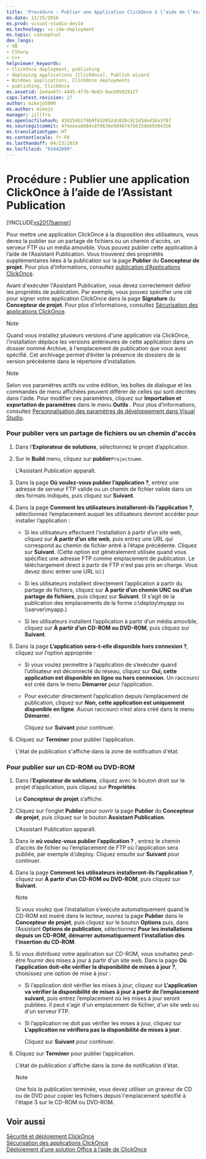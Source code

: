 ```yaml
---
title: 'Procédure : Publier une Application ClickOnce à l’aide de l’Assistant Publication | Microsoft Docs'
ms.date: 11/15/2016
ms.prod: visual-studio-dev14
ms.technology: vs-ide-deployment
ms.topic: conceptual
dev_langs:
- VB
- CSharp
- C++
helpviewer_keywords:
- ClickOnce deployment, publishing
- deploying applications [ClickOnce], Publish wizard
- Windows applications, ClickOnce deployments
- publishing, ClickOnce
ms.assetid: 2e4aa67c-4445-4f7b-9e03-9acb95829127
caps.latest.revision: 27
author: mikejo5000
ms.author: mikejo
manager: jillfra
ms.openlocfilehash: 430154b1f9b9f652052dc828c921d3ded16a3787
ms.sourcegitcommit: 47eeeeadd84c879636e9d48747b615de69384356
ms.translationtype: HT
ms.contentlocale: fr-FR
ms.lasthandoff: 04/23/2019
ms.locfileid: "63442699"
---
```

# <a name="how-to-publish-a-clickonce-application-using-the-publish-wizard"></a>Procédure : Publier une application ClickOnce à l’aide de l’Assistant Publication
[!INCLUDE[vs2017banner](../includes/vs2017banner.md)]

Pour mettre une application ClickOnce à la disposition des utilisateurs, vous devez la publier sur un partage de fichiers ou un chemin d'accès, un serveur FTP ou un média amovible. Vous pouvez publier cette application à l’aide de l’Assistant Publication. Vous trouverez des propriétés supplémentaires liées à la publication sur la page **Publier** du **Concepteur de projet**. Pour plus d’informations, consultez [publication d’Applications ClickOnce](../deployment/publishing-clickonce-applications.md).  
  
 Avant d'exécuter l'Assistant Publication, vous devez correctement définir les propriétés de publication. Par exemple, vous pouvez spécifier une clé pour signer votre application ClickOnce dans la page **Signature** du **Concepteur de projet**. Pour plus d’informations, consultez [Sécurisation des applications ClickOnce](../deployment/securing-clickonce-applications.md).  
  
> [!NOTE]
> Quand vous installez plusieurs versions d'une application via ClickOnce, l'installation déplace les versions antérieures de cette application dans un dossier nommé Archive, à l'emplacement de publication que vous avez spécifié. Cet archivage permet d’éviter la présence de dossiers de la version précédente dans le répertoire d’installation.  
  
> [!NOTE]
> Selon vos paramètres actifs ou votre édition, les boîtes de dialogue et les commandes de menu affichées peuvent différer de celles qui sont décrites dans l'aide. Pour modifier ces paramètres, cliquez sur **Importation et exportation de paramètres** dans le menu **Outils** . Pour plus d’informations, consultez [Personnalisation des paramètres de développement dans Visual Studio](http://msdn.microsoft.com/22c4debb-4e31-47a8-8f19-16f328d7dcd3).  
  
### <a name="to-publish-to-a-file-share-or-path"></a>Pour publier vers un partage de fichiers ou un chemin d'accès  
  
1. Dans l’**Explorateur de solutions**, sélectionnez le projet d’application.  
  
2. Sur le **Build** menu, cliquez sur **publier**`Projectname`.  
  
    L'Assistant Publication apparaît.  
  
3. Dans la page **Où voulez-vous publier l’application ?**, entrez une adresse de serveur FTP valide ou un chemin de fichier valide dans un des formats indiqués, puis cliquez sur **Suivant**.  
  
4. Dans la page **Comment les utilisateurs installeront-ils l’application ?**, sélectionnez l’emplacement auquel les utilisateurs devront accéder pour installer l’application :  
  
   - Si les utilisateurs effectuent l’installation à partir d’un site web, cliquez sur **À partir d’un site web**, puis entrez une URL qui correspond au chemin de fichier entré à l’étape précédente. Cliquez sur **Suivant**. (Cette option est généralement utilisée quand vous spécifiez une adresse FTP comme emplacement de publication. Le téléchargement direct à partir de FTP n'est pas pris en charge. Vous devez donc entrer une URL ici.)   
  
   - Si les utilisateurs installent directement l’application à partir du partage de fichiers, cliquez sur **À partir d’un chemin UNC ou d’un partage de fichiers**, puis cliquez sur **Suivant**. (Il s’agit de la publication des emplacements de la forme c:\deploy\myapp ou \\\server\myapp.)  
  
   - Si les utilisateurs installent l’application à partir d’un média amovible, cliquez sur **À partir d’un CD-ROM ou DVD-ROM**, puis cliquez sur **Suivant**.  
  
5. Dans la page **L’application sera-t-elle disponible hors connexion ?**, cliquez sur l’option appropriée :  
  
   - Si vous voulez permettre à l’application de s’exécuter quand l’utilisateur est déconnecté du réseau, cliquez sur **Oui, cette application est disponible en ligne ou hors connexion**. Un raccourci est créé dans le menu **Démarrer** pour l’application.  
  
   - Pour exécuter directement l’application depuis l’emplacement de publication, cliquez sur **Non, cette application est uniquement disponible en ligne**. Aucun raccourci n’est alors créé dans le menu **Démarrer**.  
  
     Cliquez sur **Suivant** pour continuer.  
  
6. Cliquez sur **Terminer** pour publier l’application.  
  
    L'état de publication s'affiche dans la zone de notification d'état.  
  
### <a name="to-publish-to-a-cd-rom-or-dvd-rom"></a>Pour publier sur un CD-ROM ou DVD-ROM  
  
1. Dans l’**Explorateur de solutions**, cliquez avec le bouton droit sur le projet d’application, puis cliquez sur **Propriétés**.  
  
    Le **Concepteur de projet** s’affiche.  
  
2. Cliquez sur l’onglet **Publier** pour ouvrir la page **Publier** du **Concepteur de projet**, puis cliquez sur le bouton **Assistant Publication**.  
  
    L'Assistant Publication apparaît.  
  
3. Dans le **où voulez-vous publier l’application ?** , entrez le chemin d’accès de fichier ou l’emplacement de FTP où l’application sera publiée, par exemple d:\deploy. Cliquez ensuite sur **Suivant** pour continuer.  
  
4. Dans la page **Comment les utilisateurs installeront-ils l’application ?**, cliquez sur **À partir d’un CD-ROM ou DVD-ROM**, puis cliquez sur **Suivant**.  
  
   > [!NOTE]
   > Si vous voulez que l’installation s’exécute automatiquement quand le CD-ROM est inséré dans le lecteur, ouvrez la page **Publier** dans le **Concepteur de projet**, puis cliquez sur le bouton **Options** puis, dans l’Assistant **Options de publication**, sélectionnez **Pour les installations depuis un CD-ROM, démarrer automatiquement l’installation dès l’insertion du CD-ROM**.  
  
5. Si vous distribuez votre application sur CD-ROM, vous souhaitez peut-être fournir des mises à jour à partir d'un site web. Dans la page **Où l’application doit-elle vérifier la disponibilité de mises à jour ?**, choisissez une option de mise à jour :  
  
   - Si l’application doit vérifier les mises à jour, cliquez sur **L’application va vérifier la disponibilité de mises à jour à partir de l’emplacement suivant**, puis entrez l’emplacement où les mises à jour seront publiées. Il peut s'agir d'un emplacement de fichier, d'un site web ou d'un serveur FTP.  
  
   - Si l’application ne doit pas vérifier les mises à jour, cliquez sur **L’application ne vérifiera pas la disponibilité de mises à jour**.  
  
     Cliquez sur **Suivant** pour continuer.  
  
6. Cliquez sur **Terminer** pour publier l’application.  
  
    L'état de publication s'affiche dans la zone de notification d'état.  
  
   > [!NOTE]
   > Une fois la publication terminée, vous devez utiliser un graveur de CD ou de DVD pour copier les fichiers depuis l'emplacement spécifié à l'étape 3 sur le CD-ROM ou DVD-ROM.  
  
## <a name="see-also"></a>Voir aussi  
 [Sécurité et déploiement ClickOnce](../deployment/clickonce-security-and-deployment.md)   
 [Sécurisation des applications ClickOnce](../deployment/securing-clickonce-applications.md)   
 [Déploiement d’une solution Office à l’aide de ClickOnce](http://msdn.microsoft.com/library/feb516b3-5e4d-449a-9fd2-347d08d90252)
